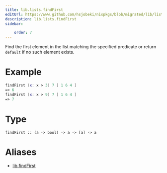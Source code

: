 ```yaml
---
title: lib.lists.findFirst
editUrl: https://www.github.com/hsjobeki/nixpkgs/blob/migrated/lib/lists.nix#L346C5
description: lib.lists.findFirst
sidebar:

    order: 7
---
```


Find the first element in the list matching the specified
predicate or return `default` if no such element exists.

# Example

```nix
findFirst (x: x > 3) 7 [ 1 6 4 ]
=> 6
findFirst (x: x > 9) 7 [ 1 6 4 ]
=> 7
```

# Type

```
findFirst :: (a -> bool) -> a -> [a] -> a
```


# Aliases

- [lib.findFirst](/nix-doc-comments/reference/lib/lib-findfirst)


